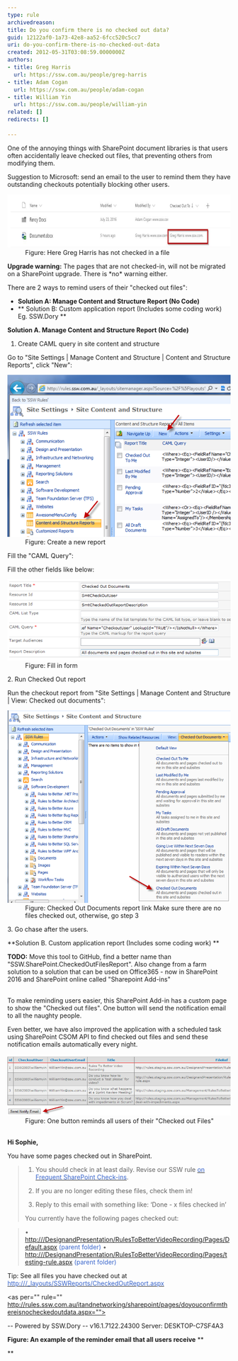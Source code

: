 ```yaml
---
type: rule
archivedreason: 
title: Do you confirm there is no checked out data?
guid: 12122af0-1a73-42e8-aa52-6fcc520c5cc7
uri: do-you-confirm-there-is-no-checked-out-data
created: 2012-05-31T03:08:59.0000000Z
authors:
- title: Greg Harris
  url: https://ssw.com.au/people/greg-harris
- title: Adam Cogan
  url: https://ssw.com.au/people/adam-cogan
- title: William Yin
  url: https://ssw.com.au/people/william-yin
related: []
redirects: []

---
```


One of the annoying things with SharePoint document libraries is that users often accidentally leave checked out files, that preventing others from modifying them.

Suggestion to Microsoft: send an email to the user to remind them they have outstanding checkouts potentially blocking other users.
<dl class="image"><dt> 
      <img src="sp-docs.jpg" alt="sp-docs.jpg" style="margin:0px;width:780px;height:120px;"> 
   </dt><dd>Figure: Here Greg Harris has not checked in a file </dd></dl>


**Upgrade warning:** The pages that are not checked-in, will not be migrated on a SharePoint upgrade. There is \*no\* warning either.

There are 2 ways to remind users of their "checked out files":

* **Solution A: Manage Content and Structure Report (No Code)**
* ** Solution B: Custom application report (Includes some coding work)
Eg. SSW.Dory
 **


<!--endintro-->

**Solution A. Manage Content and Structure Report (No Code)** 

1. Create CAML query in site content and structure

Go to "Site Settings | Manage Content and Structure | Content and Structure Reports", click "New":
<dl class="image"><dt> 
      <img class="ssw-rteStyle-ImageArea" alt="ContentAndStructureReportsNew.png" src="ContentAndStructureReportsNew.png"> 
   </dt><dd class="ssw-rteStyle-FigureNormal">Figure: Create a new report</dd></dl>
Fill the "CAML Query":
<where><isnotnull><fieldref name="CheckoutUser" lookupid="TRUE"></fieldref></isnotnull></where>

Fill the other fields like below:
<dl class="image"><dt> 
         <img class="ssw-rteStyle-ImageArea" alt="NewReportForm.png" src="NewReportForm.png"> 
      </dt><dd>Figure: Fill in form</dd></dl>
2. Run Checked Out report

 

Run the checkout report from "Site Settings | Manage Content and Structure | View: Checked out documents":
<dl class="image"><dt> 
         <img class="ssw-rteStyle-ImageArea" alt="CheckedOutDocuments.png" src="CheckedOutDocuments.png"> 
      </dt><dd>Figure: Checked Out Documents report link Make sure there are no files checked out, otherwise, go step 3</dd></dl>
3. Go chase after the users.

**Solution B. Custom application report (Includes some coding work)
** 


**TODO:** Move this tool to GitHub, find a better name than "SSW.SharePoint.CheckedOutFilesReport".  Also change from a farm solution to a solution that can be used on Office365 - now in SharePoint 2016 and SharePoint online called "Sharepoint Add-ins" 

<font color="#cc0000"> 
         <br></font>To make reminding users easier, this SharePoint Add-in has a custom page to show the "Checked out files". One button will send the notification email to all the naughty people. 



Even better, we have also improved the application with a scheduled task using SharePoint CSOM API to find checked out files and send these notification emails automatically every night.


<dl><dt>
         <img class="ssw-rteStyle-ImageArea" alt="CheckedOutFilesApplicationReport.png" src="CheckedOutFilesApplicationReport.png">
      </dt><dd>Figure: One button reminds all users of their "Checked out Files"<br><br></dd></dl>

**Hi Sophie,** 

 

You have some pages checked out in SharePoint.


> 1. You should check in at least daily. Revise our SSW rule [<font color="#3a66cc">on Frequent SharePoint Check-ins</font>](/Pages/DoYouConfirmThereIsNoCheckedOutData.aspx).
> 2. If you are no longer editing these files, check them in! 
> 
> 3. Reply to this email with something like:
>     ‘Done - x files checked in’
> 
> 
> 
> 
> You currently have the following pages checked out:



> • <br>            <font color="#3a66cc"><a href="/Pages/DoYouConfirmThereIsNoCheckedOutData.aspx">http://<siteurl>/DesignandPresentation/RulesToBetterVideoRecording/Pages/Default.aspx</siteurl></a>  (parent folder)</font>
> • <br>            <font color="#3a66cc"><a href="/Pages/DoYouConfirmThereIsNoCheckedOutData.aspx">http://<siteurl>/DesignandPresentation/RulesToBetterVideoRecording/Pages/testing-rule.aspx</siteurl></a>  (parent folder)</font>



Tip: See all files you have checked out at [<font color="#3a66cc">http://<siteurl>/_layouts/<span>SSWReports/CheckedOutReport.aspx</span></siteurl></font>](/Pages/DoYouConfirmThereIsNoCheckedOutData.aspx)

<as per="" rule="" http://rules.ssw.com.au/itandnetworking/sharepoint/pages/doyouconfirmthereisnocheckedoutdata.aspx=""></as>


-- Powered by SSW.Dory
-- v16.1.7122.24300 Server: DESKTOP-C7SF4A3



 **Figure: An example of the reminder email that all users receive** **

**
